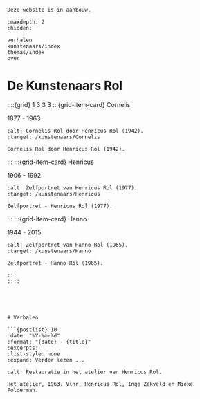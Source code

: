 ```{warning}
Deze website is in aanbouw.
```

```{toctree}
:maxdepth: 2
:hidden:

verhalen
kunstenaars/index
themas/index
over
```

# De Kunstenaars Rol

::::{grid} 1 3 3 3
:::{grid-item-card}  Cornelis

1877 - 1963

```{figure}  /images/Cornelis_Rol_1942_olieverf.bmp
:alt: Cornelis Rol door Henricus Rol (1942).
:target: /kunstenaars/Cornelis

Cornelis Rol door Henricus Rol (1942).
```

:::
:::{grid-item-card}  Henricus

1906 - 1992

```{figure}  /images/Henricus_zelfportret_1977.jpg
:alt: Zelfportret van Henricus Rol (1977).
:target: /kunstenaars/Henricus

Zelfportret - Henricus Rol (1977).
```

:::
:::{grid-item-card}  Hanno

1944 - 2015

```{figure}  /images/Hanno_zelfportret.png
:alt: Zelfportret van Hanno Rol (1965).
:target: /kunstenaars/Hanno

Zelfportret - Hanno Rol (1965).

:::
::::





# Verhalen

```{postlist} 10
:date: "%Y-%m-%d"
:format: "{date} - {title}"
:excerpts:
:list-style: none
:expand: Verder lezen ...
```

```{figure} images/00036.bmp
:alt: Restauratie in het atelier van Henricus Rol.

Het atelier, 1963. Vlnr, Henricus Rol, Inge Zekveld en Mieke Polderman.
```

